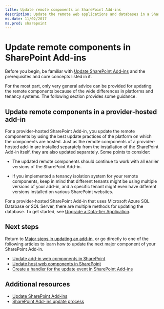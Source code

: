 ```yaml
---
title: Update remote components in SharePoint Add-ins
description: Update the remote web applications and databases in a SharePoint Add-in.
ms.date: 11/02/2017
ms.prod: sharepoint
---
```


# Update remote components in SharePoint Add-ins

Before you begin, be familiar with [Update SharePoint Add-ins](update-sharepoint-add-ins.md) and the prerequisites and core concepts listed in it.

For the most part, only very general advice can be provided for updating the remote components because of the wide differences in platforms and tenancy systems. The following section provides some guidance.

<a name="UpdateProviderHosted"> </a>
## Update remote components in a provider-hosted add-in

For a provider-hosted SharePoint Add-in, you update the remote components by using the best update practices of the platform on which the components are hosted. Just as the remote components of a provider-hosted add-in are installed separately from the installation of the SharePoint Add-in itself, they are also updated separately. Some points to consider:

- The updated remote components should continue to work with all earlier versions of the SharePoint Add-in.

- If you implemented a tenancy isolation system for your remote components, keep in mind that different tenants might be using multiple versions of your add-in, and a specific tenant might even have different versions installed on various SharePoint websites.

For a provider-hosted SharePoint Add-in that uses Microsoft Azure SQL Database or SQL Server, there are multiple methods for updating the database. To get started, see [Upgrade a Data-tier Application](http://msdn.microsoft.com/library/c117df94-f02b-403f-9383-ec5b3ac3763c.aspx).

## Next steps

Return to [Major steps in updating an add-in](update-sharepoint-add-ins.md#MajorAppUpgradeSteps), or go directly to one of the following articles to learn how to update the next major component of your SharePoint Add-in.

-  [Update add-in web components in SharePoint](update-add-in-web-components-in-sharepoint.md)
-  [Update host web components in SharePoint](update-host-web-components-in-sharepoint.md)
-  [Create a handler for the update event in SharePoint Add-ins](create-a-handler-for-the-update-event-in-sharepoint-add-ins.md)

## Additional resources

-  [Update SharePoint Add-ins](update-sharepoint-add-ins.md)
-  [SharePoint Add-ins update process](sharepoint-add-ins-update-process.md)
    
 

